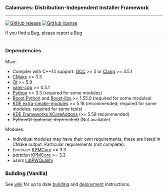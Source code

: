 ### Calamares: Distribution-Independent Installer Framework
---------

[![GitHub release](https://img.shields.io/github/v/release/sereneteam/alterlinux-calamares?color=%234169e1&include_prereleases&style=flat-square)](https://github.com/sereneteam/alterlinux-calamares/releases)
[![GitHub license](https://img.shields.io/github/license/sereneteam/alterlinux-calamares?style=flat-square)](https://github.com/sereneteam/alterlinux-calamares/blob/master/LICENSE)

[If you find a Bug, please report a Bug](https://github.com/SereneTeam/alterlinux-calamares/issues/new/choose)

***

### Dependencies

Main:
* Compiler with C++14 support: [GCC](https://www.archlinux.jp/packages/core/x86_64/gcc/) >= 5 or [Clang](https://www.archlinux.jp/packages/extra/x86_64/clang/) >= 3.5.1
* [CMake](https://www.archlinux.jp/packages/extra/x86_64/cmake/) >= 3.3
* [Qt](https://www.archlinux.jp/packages/extra/x86_64/qt5-base/) >= 5.9
* [yaml-cpp](https://www.archlinux.jp/packages/community/x86_64/yaml-cpp/) >= 0.5.1
* [Python](https://www.archlinux.jp/packages/extra/x86_64/python/) >= 3.3 (required for some modules)
* [Boost.Python](https://www.archlinux.jp/packages/extra/x86_64/boost/) and [Boost-libs](https://www.archlinux.jp/packages/extra/x86_64/boost-libs/) >= 1.55.0 (required for some modules)
* [KDE extra-cmake-modules](https://www.archlinux.jp/packages/?name=extra-cmake-modules) >= 5.18 (recommended; required for some modules;
  required for some tests)
* [KDE Frameworks KCoreAddons](https://www.archlinux.jp/packages/extra/x86_64/kcoreaddons/) (>= 5.58 recommended)
* ~~PythonQt (optional, deprecated)~~ (Not available)

Modules:
* Individual modules may have their own requirements;
  these are listed in CMake output. Particular requirements (not complete):
* *fsresizer* [KPMCore](https://www.archlinux.jp/packages/community/x86_64/kpmcore/) >= 3.3
* *partition* [KPMCore](https://www.archlinux.jp/packages/community/x86_64/kpmcore/) >= 3.3
* *users* [LibPWQuality](https://www.archlinux.jp/packages/extra/x86_64/libpwquality/)

### Building (Vanilla)

See [wiki](https://github.com/calamares/calamares/wiki) for up to date
[building](https://github.com/calamares/calamares/wiki/Develop-Guide)
and [deployment](https://github.com/calamares/calamares/wiki/Deploy-Guide)
instructions.
